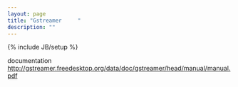 ```yaml
---
layout: page
title: "Gstreamer     "
description: ""
---
```

{% include JB/setup %}

documentation <http://gstreamer.freedesktop.org/data/doc/gstreamer/head/manual/manual.pdf>
